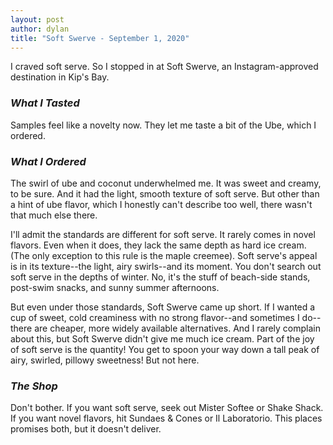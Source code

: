 ```yaml
---
layout: post
author: dylan
title: "Soft Swerve - September 1, 2020"
---
```

I craved soft serve. So I stopped in at Soft Swerve, an Instagram-approved destination in Kip's Bay.  

### *What I Tasted*
Samples feel like a novelty now. They let me taste a bit of the Ube, which I ordered.

### *What I Ordered*
The swirl of ube and coconut underwhelmed me. It was sweet and creamy, to be sure. And it had the light, smooth texture of soft serve. But other than a hint of ube flavor, which I honestly can't describe too well, there wasn't that much else there.

I'll admit the standards are different for soft serve. It rarely comes in novel flavors. Even when it does, they lack the same depth as hard ice cream. (The only exception to this rule is the maple creemee). Soft serve's appeal is in its texture--the light, airy swirls--and its moment. You don't search out soft serve in the depths of winter. No, it's the stuff of beach-side stands, post-swim snacks, and sunny summer afternoons.

But even under those standards, Soft Swerve came up short. If I wanted a cup of sweet, cold creaminess with no strong flavor--and sometimes I do--there are cheaper, more widely available alternatives. And I rarely complain about this, but Soft Swerve didn't give me much ice cream. Part of the joy of soft serve is the quantity! You get to spoon your way down a tall peak of airy, swirled, pillowy sweetness! But not here.

### *The Shop*
Don't bother. If you want soft serve, seek out Mister Softee or Shake Shack. If you want novel flavors, hit Sundaes & Cones or Il Laboratorio.  This places promises both, but it doesn't deliver.

